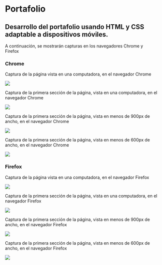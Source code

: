 # Portafolio
## Desarrollo del portafolio usando HTML y CSS adaptable a dispositivos móviles.
<p>A continuación, se mostrarán capturas en los navegadores Chrome y Firefox<p>

<h3>Chrome</h3>
<p>Captura de la página vista en una computadora, en el navegador Chrome</p>
<img src="https://user-images.githubusercontent.com/69527151/96198345-2e94c480-0f1a-11eb-84a5-acaba0a8e45d.png" style="margin: auto;" />

<p>Captura de la primera sección de la página, vista en una computadora, en el navegador Chrome<p>
<img src="https://user-images.githubusercontent.com/69527151/96199896-29d20f80-0f1e-11eb-95bd-fe9da903ea21.png" style="margin: auto;" />

<p>Captura de la primera sección de la página, vista en menos de 900px de ancho, en el navegador Chrome<p>
<img src="https://user-images.githubusercontent.com/69527151/96199918-3c4c4900-0f1e-11eb-91de-86e67677a563.png" style="margin: auto;" />

<p>Captura de la primera sección de la página, vista en menos de 600px de ancho, en el navegador Chrome<p>
<img src="https://user-images.githubusercontent.com/69527151/96199932-4a9a6500-0f1e-11eb-89ac-c543d45175e5.png" style="margin: auto;" />

<h3>Firefox</h3>
<p>Captura de la página vista en una computadora, en el navegador Firefox<p>
<img src="https://user-images.githubusercontent.com/69527151/96198547-c5fa1780-0f1a-11eb-896c-717e0b645286.png" style="margin: auto;" />

<p>Captura de la primera sección de la página, vista en una computadora, en el navegador Firefox<p>
<img src="https://user-images.githubusercontent.com/69527151/96198620-fe015a80-0f1a-11eb-971b-da0882785066.png" style="margin: auto;" />

<p>Captura de la primera sección de la página, vista en menos de 900px de ancho, en el navegador Firefox<p>
<img src="https://user-images.githubusercontent.com/69527151/96198664-14a7b180-0f1b-11eb-9c6d-ec715e8cdaec.png" style="margin: auto;" />

<p>Captura de la primera sección de la página, vista en menos de 600px de ancho, en el navegador Firefox<p>
<img src="https://user-images.githubusercontent.com/69527151/96198723-39038e00-0f1b-11eb-9b80-64cd3a0c0977.png" style="margin: auto;" />
